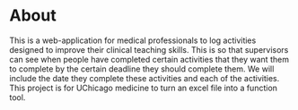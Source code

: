 # About

This is a web-application for medical professionals to log activities designed to improve their clinical teaching skills. This is so that supervisors can see when people have completed certain activities that they want them to complete by the certain deadline they should complete them. We will include the date they complete these activities and each of the activities. This project is for UChicago medicine to turn an excel file into a function tool. 


